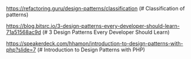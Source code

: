 https://refactoring.guru/design-patterns/classification (# Classification of patterns)

https://blog.bitsrc.io/3-design-patterns-every-developer-should-learn-71a51568ac9d (# 3 Design Patterns Every Developer Should Learn)

https://speakerdeck.com/hhamon/introduction-to-design-patterns-with-php?slide=7 (# Introduction to Design Patterns with PHP)





